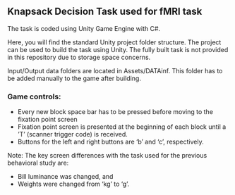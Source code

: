 ## Knapsack Decision Task used for fMRI task

The task is coded using Unity Game Engine with C#. 

Here, you will find the standard Unity project folder structure. The project can be used to build the task using Unity. The fully built task is not provided in this repository due to storage space concerns. 

Input/Output data folders are located in Assets/DATAinf. This folder has to be added manually to the game after building.

### Game controls:
- Every new block space bar has to be pressed before moving to the fixation point screen
- Fixation point screen is presented at the beginning of each block until a ’T’ (scanner trigger code) is received.
- Buttons for the left and right buttons are ‘b’ and ‘c’, respectively.

Note: 
The key screen differences with the task used for the previous behavioral study are:
- Bill luminance was changed, and
- Weights were changed from ‘kg’ to ‘g’.
